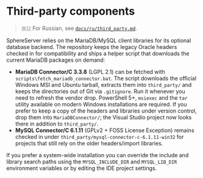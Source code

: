 # Third-party components

> 🇷🇺 For Russian, see [`docs/ru/third_party.md`](docs/ru/third_party.md).


SphereServer relies on the MariaDB/MySQL client libraries for its optional
database backend. The repository keeps the legacy Oracle headers checked in for
compatibility and ships a helper script that downloads the current MariaDB
packages on demand:

* **MariaDB Connector/C 3.3.8** (LGPL 2.1) can be fetched with
  `scripts\fetch_mariadb_connector.bat`. The script downloads the official
  Windows MSI and Ubuntu tarball, extracts them into `third_party/` and keeps the
  directories out of Git via `.gitignore`. Run it whenever you need to refresh
  the vendor drop. PowerShell 5+, `msiexec` and the `tar` utility available on
  modern Windows installations are required. If you prefer to keep a copy of the
  headers and libraries under version control, drop them into
  `MariaDBConnector/`; the Visual Studio project now looks there in addition to
  `third_party/`.
* **MySQL Connector/C 6.1.11** (GPLv2 + FOSS License Exception) remains checked
  in under `third_party/mysql-connector-c-6.1.11-win32` for projects that still
  rely on the older headers/import libraries.

If you prefer a system-wide installation you can override the include and
library search paths using the `MYSQL_INCLUDE_DIR` and `MYSQL_LIB_DIR`
environment variables or by editing the IDE project settings.
